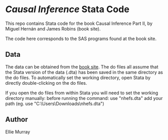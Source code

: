 # _Causal Inference_ Stata Code

This repo contains Stata code for the book Causal Inference Part II, by Miguel Hernán and James Robins (book site).

The code here corresponds to the SAS programs found at the book site.

## Data

The data can be obtained from the [book site](https://www.hsph.harvard.edu/miguel-hernan/causal-inference-book/). The do files all assume that the Stata version of the data (.dta) has been saved in the same directory as the do files. To automatically set the working directory, open Stata by directly double-clicking on the do files. 

If you open the do files from within Stata you will need to set the working directory manually: before running the command: use "nhefs.dta" add your path (eg. use "C:\Users\Downloads\nhefs.dta")

## Author

Ellie Murray
